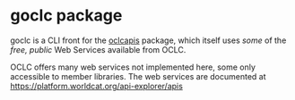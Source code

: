 # goclc package

goclc is a CLI front for the [oclcapis](https://github.com/nicomo/oclcapis) package, which itself uses _some_ of the _free, public_ Web Services available from OCLC.

OCLC offers many web services not implemented here, some only accessible to member libraries. The web services are documented at <https://platform.worldcat.org/api-explorer/apis>
